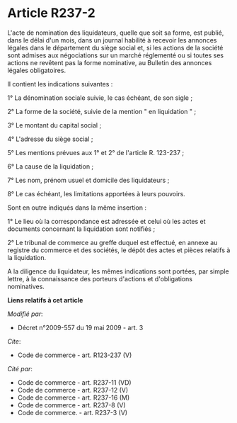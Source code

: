 # Article R237-2

L'acte de nomination des liquidateurs, quelle que soit sa forme, est publié, dans le délai d'un mois, dans un journal
habilité à recevoir les annonces légales dans le département du siège social et, si les actions de la société sont admises
aux négociations sur un marché réglementé ou si toutes ses actions ne revêtent pas la forme nominative, au Bulletin des
annonces légales obligatoires. 

Il contient les indications suivantes : 

1° La dénomination sociale suivie, le cas échéant, de son sigle ; 

2° La forme de la société, suivie de la mention " en liquidation " ; 

3° Le montant du capital social ; 

4° L'adresse du siège social ; 

5° Les mentions prévues aux 1° et 2° de l'article R. 123-237 ; 

6° La cause de la liquidation ; 

7° Les nom, prénom usuel et domicile des liquidateurs ; 

8° Le cas échéant, les limitations apportées à leurs pouvoirs. 

Sont en outre indiqués dans la même insertion : 

1° Le lieu où la correspondance est adressée et celui où les actes et documents concernant la liquidation sont notifiés ; 

2° Le tribunal de commerce au greffe duquel est effectué, en annexe au registre du commerce et des sociétés, le dépôt des
actes et pièces relatifs à la liquidation. 

A la diligence du liquidateur, les mêmes indications sont portées, par simple lettre, à la connaissance des porteurs
d'actions et d'obligations nominatives.

**Liens relatifs à cet article**

_Modifié par_:

  - Décret n°2009-557 du 19 mai 2009 - art. 3

_Cite_:

  - Code de commerce - art. R123-237 (V)

_Cité par_:

  - Code de commerce - art. R237-11 (VD)
  - Code de commerce - art. R237-12 (V)
  - Code de commerce - art. R237-16 (M)
  - Code de commerce - art. R237-8 (V)
  - Code de commerce. - art. R237-3 (V)

